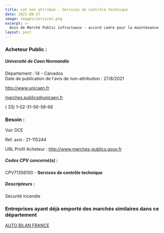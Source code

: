 ```yaml
---
title: Lot non attribué - Services de contrôle technique
date: 2021-08-27
image: images/services.png
excerpt: >-
  Avis de Marché Public infructueux - accord cadre pour la maintenance des moyens de secours et de sécurité incendie
layout: post
---
```


### Acheteur Public :
##### Université de Caen Normandie
Département : 14 - Calvados<br/>
Date de publication de l'avis de non-attribution : 27/8/2021


http://www.unicaen.fr

marches.publics@unicaen.fr

( 33) 1-02-31-56-58-66
### Besoin :

Voir DCE

Ref. avis : 21-115244

URL Profil Acheteur : http://www.marches-publics.gouv.fr

##### Codes CPV concerné(s) :
CPV71356100 - **Services de contrôle technique** <br/>

##### Descripteurs :
Sécurité incendie <br/>

### Entreprises ayant déjà emporté des marchés similaires dans ce département
<a href="/entreprise-560/siren-437807795">AUTO BILAN FRANCE</a><br/><br/>
